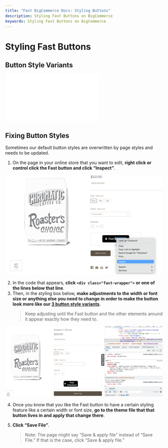 ```yaml
---
title: "Fast BigCommerce Docs: Styling Buttons"
description: Styling Fast Buttons on BigCommerce
keywords: Styling Fast Buttons on BigCommerce
---
```


# Styling Fast Buttons

## Button Style Variants

<embed src="/reusables/customization/_button-styles.md" />

## Fixing Button Styles

Sometimes our default button styles are overwritten by page styles and needs to be updated.

1. On the page in your online store that you want to edit, **right click or control click the Fast button and click “Inspect”**.

![inspecting element on the Fast button on a product page](./images/image33.png)

2. In the code that appears, **click `<div class="fast-wrapper">` or one of the lines below that line**.
3. Then, in the styling box below, **make adjustments to the width or font size or anything else you need to change in order to make the button look more like our [3 button style variants](/developer-portal/for-developers/bigcommerce/customization/custom-styling/#button-style-variants)**.
   > Keep adjusting until the Fast button and the other elements around it appear exactly how they need to.

![html and css in the browser](./images/image38.png)

4.  Once you know that you like the Fast button to have a certain styling feature like a certain width or font size, **go to the theme file that that button lives in and apply that change there**.

5.  **Click “Save File”**.
    > Note: The page might say “Save & apply file” instead of “Save File.” If that is the case, click “Save & apply file.”
